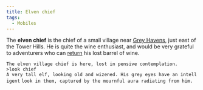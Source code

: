 ```yaml
---
title: Elven chief
tags:
  - Mobiles
---
```

The **elven chief** is the chief of a small village near [Grey
Havens](Grey_Havens "wikilink"), just east of the Tower Hills. He is
quite the wine enthusiast, and would be very grateful to adventurers who
can [return](Quest#Elven_Chief "wikilink") his lost barrel of wine.

`The elven village chief is here, lost in pensive contemplation.`
`>look chief`
`A very tall elf, looking old and wizened. His grey eyes have an intelligent`
`look in them, captured by the mournful aura radiating from him.`
